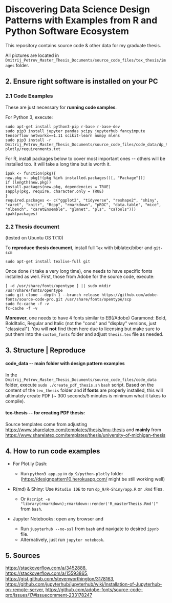 # Discovering Data Science Design Patterns with Examples from R and Python Software Ecosystem

This repository contains source code & other data for my graduate thesis.

All pictures are located in `Dmitrij_Petrov_Master_Thesis_Documents/source_code_files/tex_thesis/images` folder.

## 2. Ensure right software is installed on your PC

### 2.1 Code Examples
These are just necessary for **running code samples**.

For Python 3, execute:

```
sudo apt-get install python3-pip r-base r-base-dev 
sudo pip3 install jupyter pandas scipy jupyterhub fancyimpute tensorflow networkx==1.11 scikit-learn numpy mlens
sudo pip3 install -r Dmitrij_Petrov_Master_Thesis_Documents/source_code_files/code_data/dp_9/python-plotly/requirenments.txt
```

For R, install packages below to cover most important ones -- others will be installed too. 
It will take a long time but is worth it. 

```
ipak <- function(pkg){
new.pkg <- pkg[!(pkg %in% installed.packages()[, "Package"])]
if (length(new.pkg))
install.packages(new.pkg, dependencies = TRUE)
sapply(pkg, require, character.only = TRUE)
}
required.packages <- c("ggplot2", "tidyverse", "reshape2", "shiny", "caret", "knitr", "Rcpp", "rmarkdown", "pROC", "data.table", "mice", "mlbench", "caretEnsemble", "glmnet", "pls", "caTools")))
ipak(packages)
```

### 2.2 Thesis document

(tested on Ubuntu OS 17.10) 

To **reproduce thesis document**, install full `Tex` with biblatex/biber and `git-scm`

```
sudo apt-get install texlive-full git
```

Once done (it take a very long time), one needs to have specific fonts installed as well. 
First, those from Adobe for the source code, execute:

```
[ -d /usr/share/fonts/opentype ] || sudo mkdir /usr/share/fonts/opentype
sudo git clone --depth 1 --branch release https://github.com/adobe-fonts/source-code-pro.git /usr/share/fonts/opentype/scp
sudo fc-cache -f -v
fc-cache -f -v
```

**Moreover**, one needs to have 4 fonts similar to EB(/Adobe) Garamond: Bold, BoldItalic, Regular and Italic (not the "cond" and "display" versions, just "classical").
You will **not** find them here due to licensing but make sure to put them into the `custom_fonts` folder and adjust `thesis.tex` file as needed.

## 3. Structure | Reproduce

#### code_data -- main folder with design pattern examples

In the `Dmitrij_Petrov_Master_Thesis_Documents/source_code_files/code_data` folder, execute `sudo ./create_pdf_thesis.sh` `bash` script.
Based on the content of the `tex_thesis` folder and **if fonts** are properly installed, this will ultimately create PDF (~ 300 seconds/5 minutes is minimum what it takes to compile). 

#### tex-thesis -- for creating PDF thesis:

Source templates come from adjusting <https://www.sharelatex.com/templates/thesis/lmu-thesis> and **mainly** from https://www.sharelatex.com/templates/thesis/university-of-michigan-thesis

## 4. How to run code examples

- For Plot.ly Dash: 
    - Run `python3 app.py` in `dp_9/python-plotly` folder (<https://designpattern10.herokuapp.com/> might be still working well)

- R(md) & Shiny: Use `RStudio IDE` to run `dp_9/R-Shiny/app.R` or `.Rmd` files. 
    - Or `Rscript -e "library(rmarkdown);rmarkdown::render('R_masterThesis.Rmd')"` from `bash`.

- Jupyter Notebooks: open any browser and
    - Run `jupyterhub --no-ssl` from `bash` and navigate to desired `ipynb` file.
    - Alternatively, just run `jupyter notebook`.

## 5. Sources

<https://stackoverflow.com/a/3452888>, 
<https://stackoverflow.com/a/15593865>,
<https://gist.github.com/stevenworthington/3178163>, 
<https://github.com/jupyterhub/jupyterhub/wiki/Installation-of-Jupyterhub-on-remote-server>, 
<https://github.com/adobe-fonts/source-code-pro/issues/17#issuecomment-233178247>
